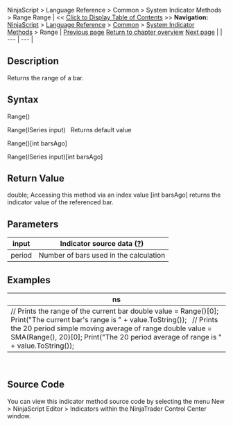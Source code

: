 ﻿
NinjaScript > Language Reference > Common > System Indicator Methods > Range
Range
| << [Click to Display Table of Contents](range.md) >> **Navigation:**     [NinjaScript](ninjascript-1.md) > [Language Reference](language_reference_wip-1.md) > [Common](common-1.md) > [System Indicator Methods](indicators-1.md) > Range | [Previous page](psychological_line-1.md) [Return to chapter overview](indicators-1.md) [Next page](range_indicator_rind-1.md) |
| --- | --- |
## Description
Returns the range of a bar. 

## Syntax
Range()  

Range(ISeries<double> input)
 
Returns default value  

Range()[int barsAgo]  

Range(ISeries<double> input)[int barsAgo]

## Return Value
double; Accessing this method via an index value [int barsAgo] returns the indicator value of the referenced bar.

## Parameters
| input | Indicator source data ([?](valid_input_data_for_indicator-1.md)) |
| --- | --- |
| period | Number of bars used in the calculation |

## Examples
| ns |
| --- |
| // Prints the range of the current bar double value = Range()[0]; Print("The current bar's range is " + value.ToString());   // Prints the 20 period simple moving average of range double value = SMA(Range(), 20)[0]; Print("The 20 period average of range is " + value.ToString()); |

 
## 
## Source Code
You can view this indicator method source code by selecting the menu New > NinjaScript Editor > Indicators within the NinjaTrader Control Center window.
